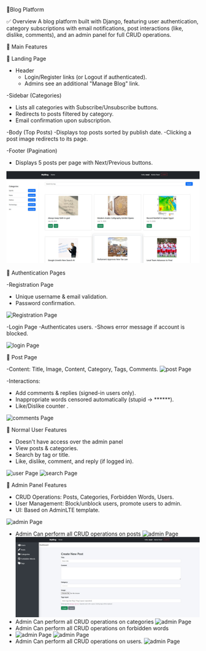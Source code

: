 📌Blog Platform

✅ Overview
A blog platform built with Django, featuring user authentication, category subscriptions with email notifications, post interactions (like, dislike, comments), and an admin panel for full CRUD operations.

🚀 Main Features

🔹 Landing Page

- Header
  - Login/Register links (or Logout if authenticated).
  - Admins see an additional "Manage Blog" link.


-Sidebar (Categories)
  - Lists all categories with Subscribe/Unsubscribe buttons.
  - Redirects to posts filtered by category.
  - Email confirmation upon subscription.


-Body (Top Posts)
  -Displays top posts sorted by publish date.
  -Clicking a post image redirects to its page.


-Footer (Pagination)
  - Displays 5 posts per page with Next/Previous buttons.

![Landing Page](Blog_Screenshots/home.jpeg)



🔹 Authentication Pages

-Registration Page
  - Unique username & email validation.
  - Password confirmation.

![Registration Page](Blog_Screenshots/register.jpeg)


-Login Page
  -Authenticates users.
  -Shows error message if account is blocked.

![login Page](Blog_Screenshots/login.jpeg)



🔹 Post Page

-Content: Title, Image, Content, Category, Tags, Comments.
![post Page](Blog_Screenshots/post.jpeg)


-Interactions:

  - Add comments & replies (signed-in users only).
  - Inappropriate words censored automatically (stupid → ******).
  - Like/Dislike counter .

![comments Page](Blog_Screenshots/comments.jpeg)



🔹 Normal User Features

  - Doesn't have access over the admin panel
  - View posts & categories.
  - Search by tag or title.
  - Like, dislike, comment, and reply (if logged in).

![user Page](Blog_Screenshots/normal_user.jpeg)
![search Page](Blog_Screenshots/search.jpeg)


🔹 Admin Panel Features

  - CRUD Operations: Posts, Categories, Forbidden Words, Users.
  - User Management: Block/unblock users, promote users to admin.
  - UI: Based on AdminLTE template.

![admin Page](Blog_Screenshots/admin_panel.jpeg)


- Admin Can perform all CRUD operations on posts
  ![admin Page](Blog_Screenshots/crud_users.jpeg)
  ![admin Page](Blog_Screenshots/create_post.jpeg)
-  Admin Can perform all CRUD operations on categories
  ![admin Page](Blog_Screenshots/crud_categories.jpeg)
-  Admin Can perform all CRUD operations on forbidden words
-   ![admin Page](Blog_Screenshots/orbidden_list.jpeg)
    ![admin Page](Blog_Screenshots/add_forbidden.jpeg)
-  Admin Can perform all CRUD operations on users.
   ![admin Page](Blog_Screenshots/crud_users.jpeg)
 

